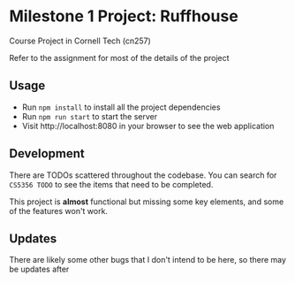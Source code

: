 # Milestone 1 Project: Ruffhouse

Course Project in Cornell Tech (cn257)

Refer to the assignment for most of the details of the project

## Usage

* Run  `npm install` to install all the project dependencies
* Run `npm run start` to start the server
* Visit http://localhost:8080 in your browser to see the web application

## Development

There are TODOs scattered throughout the codebase. You can search for `CS5356 TODO` to see the items that need to be completed.

This project is __almost__ functional but missing some key elements, and some of the features won't work.

## Updates

There are likely some other bugs that I don't intend to be here, so there may be updates after
